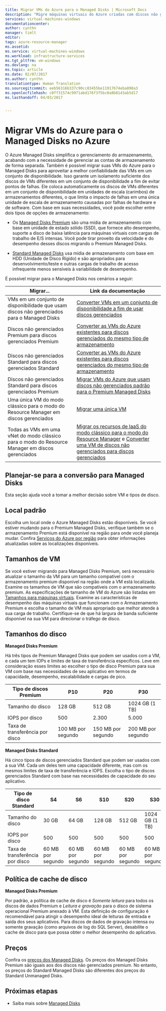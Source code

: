 ```yaml
---
title: Migrar VMs do Azure para o Managed Disks | Microsoft Docs
description: "Migre máquinas virtuais do Azure criadas com discos não gerenciados em contas de armazenamento a fim de usar o Managed Disks."
services: virtual-machines-windows
documentationcenter: 
author: cynthn
manager: timlt
editor: 
tags: azure-resource-manager
ms.assetid: 
ms.service: virtual-machines-windows
ms.workload: infrastructure-services
ms.tgt_pltfrm: vm-windows
ms.devlang: na
ms.topic: article
ms.date: 02/07/2017
ms.author: cynthn
translationtype: Human Translation
ms.sourcegitcommit: eeb56316b337c90cc83455be11917674eba898a3
ms.openlocfilehash: c0ff31574c9971abd176f3f5bc0a8b8143ab5d17
ms.lasthandoff: 04/03/2017


---
```


# <a name="migrate-azure-vms-to-managed-disks-in-azure"></a>Migrar VMs do Azure para o Managed Disks no Azure

O Azure Managed Disks simplifica o gerenciamento do armazenamento, acabando com a necessidade de gerenciar as contas de armazenamento de forma separada.  Também é possível migrar suas VMs do Azure para o Managed Disks para aproveitar a melhor confiabilidade das VMs em um conjunto de disponibilidade. Isso garante um isolamento suficiente dos discos de VMs diferentes em um conjunto de disponibilidade a fim de evitar pontos de falhas. Ele coloca automaticamente os discos de VMs diferentes em um conjunto de disponibilidade em unidades de escala (carimbos) de armazenamentos diferentes, o que limita o impacto de falhas em uma única unidade de escala de armazenamento causadas por falhas de hardware e de software. Com base em suas necessidades, você pode escolher entre dois tipos de opções de armazenamento: 
 
- Os [Managed Disks Premium](../../storage/storage-premium-storage.md) são uma mídia de armazenamento com base em unidade de estado sólido (SSD), que fornece alto desempenho, suporte a disco de baixa latência para máquinas virtuais com cargas de trabalho de E/S intensas. Você pode tirar proveito da velocidade e do desempenho desses discos migrando o Premium Managed Disks.

- [Standard Managed Disks](../../storage/storage-standard-storage.md) usa mídia de armazenamento com base em HDD (Unidade de Disco Rígido) e são apropriados para desenvolvimento/teste e outras cargas de trabalho de acesso infrequente menos sensíveis à variabilidade de desempenho. 

É possível migrar para o Managed Disks nos cenários a seguir:

| Migrar...                                            | Link da documentação                                                                                                                                                                                                                                                                  |
|----------------------------------------------------|-------------------------------------------------------------------------------------------------------------------------------------------------------------------------------------------------------------------------------------------------------------------------------------|
| VMs em um conjunto de disponibilidade que usam discos não gerenciados para o Managed Disks   | [Converter VMs em um conjunto de disponibilidade a fim de usar discos gerenciados](convert-unmanaged-to-managed-disks.md#convert-vms-in-an-availability-set-to-managed-disks-in-a-managed-availability-set)                                                                        |
| Discos não gerenciados Premium para discos gerenciados Premium   | [Converter as VMs do Azure existentes para discos gerenciados do mesmo tipo de armazenamento](convert-unmanaged-to-managed-disks.md#convert-existing-azure-vms-to-managed-disks-of-the-same-storage-type)                                                                         |
| Discos não gerenciados Standard para discos gerenciados Standard | [Converter as VMs do Azure existentes para discos gerenciados do mesmo tipo de armazenamento](convert-unmanaged-to-managed-disks.md#convert-existing-azure-vms-to-managed-disks-of-the-same-storage-type)                                                                         |
| Discos não gerenciados Standard para discos gerenciados Premium  | [Migrar VMs do Azure que usam discos não gerenciados padrão para o Premium Managed Disks](convert-unmanaged-to-managed-disks.md#migrate-existing-azure-vms-using-standard-unmanaged-disks-to-premium-managed-disks)                            |
| Uma única VM do modo clássico para o modo do Resource Manager em discos gerenciados     | [Migrar uma única VM](migrate-single-classic-to-resource-manager.md)  | 
| Todas as VMs em uma vNet do modo clássico para o modo do Resource Manager em discos gerenciados     | [Migrar os recursos de IaaS do modo clássico para o modo do Resource Manager](migration-classic-resource-manager-ps.md) e [Converter uma VM de discos não gerenciados para discos gerenciados](convert-unmanaged-to-managed-disks.md) | 





## <a name="plan-for-the-conversion-to-managed-disks"></a>Planejar-se para a conversão para Managed Disks

Esta seção ajuda você a tomar a melhor decisão sobre VM e tipos de disco.


## <a name="location"></a>Local padrão

Escolha um local onde o Azure Managed Disks estão disponíveis. Se você estiver mudando para o Premium Managed Disks, verifique também se o armazenamento Premium está disponível na região para onde você planeja mudar. Confira [Serviços do Azure por região](https://azure.microsoft.com/regions/#services) para obter informações atualizadas sobre as localizações disponíveis.

## <a name="vm-sizes"></a>Tamanhos de VM

Se você estiver migrando para Managed Disks Premium, será necessário atualizar o tamanho da VM para um tamanho compatível com o armazenamento premium disponível na região onde a VM está localizada. Examine os tamanhos de VM que são compatíveis com o armazenamento premium. As especificações de tamanho de VM do Azure são listadas em [Tamanhos para máquinas virtuais](sizes.md).
Examine as características de desempenho das máquinas virtuais que funcionam com o Armazenamento Premium e escolha o tamanho de VM mais apropriado que melhor atende à sua carga de trabalho. Certifique-se de que há largura de banda suficiente disponível na sua VM para direcionar o tráfego de disco.

## <a name="disk-sizes"></a>Tamanhos do disco

**Managed Disks Premium**

Há três tipos de Premium Managed Disks que podem ser usados com a VM, e cada um tem IOPs e limites de taxa de transferência específicos. Leve em consideração esses limites ao escolher o tipo de disco Premium para sua VM com base nas necessidades de seu aplicativo em termos de capacidade, desempenho, escalabilidade e cargas de pico.

| Tipo de discos Premium  | P10               | P20               | P30               |
|---------------------|-------------------|-------------------|-------------------|
| Tamanho do disco           | 128 GB            | 512 GB            | 1024 GB (1 TB)    |
| IOPS por disco       | 500               | 2.300              | 5.000              |
| Taxa de transferência por disco | 100 MB por segundo | 150 MB por segundo | 200 MB por segundo |

**Managed Disks Standard**

Há cinco tipos de discos gerenciados Standard que podem ser usados com a sua VM. Cada um deles tem uma capacidade diferente, mas com os mesmos limites de taxa de transferência e IOPS. Escolha o tipo de discos gerenciados Standard com base nas necessidades de capacidade do seu aplicativo.

| Tipo de disco Standard  | S4               | S6               | S10              | S20              | S30              |
|---------------------|------------------|------------------|------------------|------------------|------------------|
| Tamanho do disco           | 30 GB            | 64 GB            | 128 GB           | 512 GB           | 1024 GB (1 TB)   |
| IOPS por disco       | 500              | 500              | 500              | 500              | 500              |
| Taxa de transferência por disco | 60 MB por segundo | 60 MB por segundo | 60 MB por segundo | 60 MB por segundo | 60 MB por segundo |

## <a name="disk-caching-policy"></a>Política de cache de disco 

**Managed Disks Premium**

Por padrão, a política de cache de disco é *Somente leitura* para todos os discos de dados Premium e *Leitura e gravação* para o disco de sistema operacional Premium anexado à VM. Esta definição de configuração é recomendável para atingir o desempenho ideal de leituras de entrada e saída dos seus aplicativos. Para discos de dados de gravação intensa ou somente gravação (como arquivos de log do SQL Server), desabilite o cache de disco para que possa obter o melhor desempenho do aplicativo.

## <a name="pricing"></a>Preços

Confira os [preços dos Managed Disks](https://azure.microsoft.com/en-us/pricing/details/managed-disks/). Os preços dos Managed Disks Premium são iguais aos dos discos não gerenciados premium. No entanto, os preços do Standard Managed Disks são diferentes dos preços do Standard Unmanaged Disks.



## <a name="next-steps"></a>Próximas etapas

- Saiba mais sobre [Managed Disks](../../storage/storage-managed-disks-overview.md)

